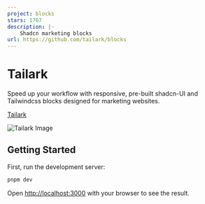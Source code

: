 ```yaml
---
project: blocks
stars: 1767
description: |-
    Shadcn marketing blocks
url: https://github.com/tailark/blocks
---
```


# Tailark

Speed up your workflow with responsive, pre-built shadcn-UI and Tailwindcss blocks designed for marketing websites.

[Tailark](https://tailark.com)

![Tailark Image](apps/www/app/opengraph-image.png)


## Getting Started

First, run the development server:

```bash
pnpm dev
```

Open [http://localhost:3000](http://localhost:3000) with your browser to see the result.
